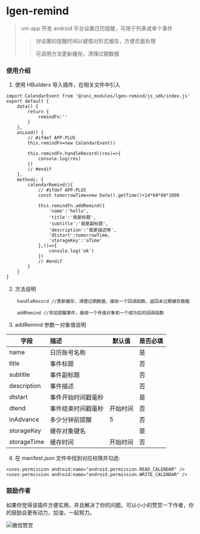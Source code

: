# lgen-remind

> uni-app 开发 android 平台设置日历提醒，可用于列表或单个事件   
>> 对设置的提醒时间以键值对形式缓存，方便页面处理   
>>   
>> 可调用方法更新缓存，清理过期数据   

### 使用介绍

1. 使用 HBuilderx 导入插件，在相关文件中引入

```
import CalendarEvent from '@/uni_modules/lgen-remind/js_sdk/index.js'
export default {
	data() {
		return {
			remindFn:''
		}
	},
	onLoad() {
		// #ifdef APP-PLUS
		this.remindFn=new CalendarEvent()
		
		this.remindFn.handleRecord((res)=>{
			console.log(res)
		})
		// #endif
	},
	methods: {
		calendarRemind(){
			// #ifdef APP-PLUS
			const tomorrowTime=new Date().getTime()+24*60*60*1000
			
			this.remindFn.addRemind({
				'name':'hello',
				'title':'我是标题',
				'subtitle':'我是副标题',
				'description':'我是描述呀',
				'dtstart':tomorrowTime,
				'storageKey':'aTime'
			},()=>{
				console.log('ok')
			})
			// #endif
		}
	}
}
```

2. 方法说明

```
	handleRecord //更新缓存，清理过期数据，接收一个回调函数，返回未过期缓存数据
	
	addRemind //添加提醒事件，接收一个传值对象和一个成功后的回调函数
```

3. addRemind 参数一对象值说明

|字段|描述|默认值|是否必填|
|--|:--|--|--|
|name|日历账号名称| |是|
|title|事件标题| |否|
|subtitle|事件副标题| |否|
|description|事件描述| |否|
|dtstart|事件开始时间戳毫秒| |是|
|dtend|事件结束时间戳毫秒|开始时间|否|
|inAdvance|多少分钟前提醒|5|否|
|storageKey|缓存对象键名| |是|
|storageTime|缓存时间|开始时间|否|

4. 在 manifest.json 文件中找到对应权限并勾选:

```
<uses-permission android:name="android.permission.READ_CALENDAR" />
<uses-permission android:name="android.permission.WRITE_CALENDAR" />
```

### 鼓励作者
如果你觉得该插件方便实用，并且解决了你的问题。可以小小的赞赏一下作者，你的鼓励会更有动力，加油，一起努力。

![微信赞赏](https://vkceyugu.cdn.bspapp.com/VKCEYUGU-de498d81-6ba8-44eb-9a21-3062faeabf5d/90aa9c82-484d-4915-a4e8-1f3335ddce9f.png)